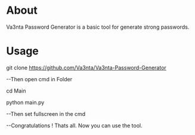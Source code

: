 # About

Va3nta Password Generator is a basic tool for generate strong passwords.

# Usage

git clone https://github.com/Va3nta/Va3nta-Password-Generator

--Then open cmd in Folder

cd Main

python main.py

--Then set fullscreen in the cmd

--Congratulations ! Thats all. Now you can use the tool.

